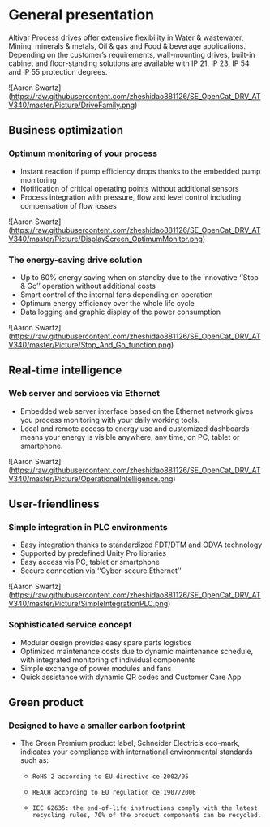 # General presentation

Altivar Process drives offer extensive flexibility in Water & wastewater, Mining,
minerals & metals, Oil & gas and Food & beverage applications. Depending on the
customer’s requirements, wall-mounting drives, built-in cabinet and floor-standing
solutions are available with IP 21, IP 23, IP 54 and IP 55 protection degrees.

![Aaron Swartz] (https://raw.githubusercontent.com/zheshidao881126/SE_OpenCat_DRV_ATV340/master/Picture/DriveFamily.png)

## Business optimization

### Optimum monitoring of your process
  - Instant reaction if pump efficiency drops thanks to the embedded pump monitoring
  - Notification of critical operating points without additional sensors
  - Process integration with pressure, flow and level control including compensation of flow losses

![Aaron Swartz] (https://raw.githubusercontent.com/zheshidao881126/SE_OpenCat_DRV_ATV340/master/Picture/DisplayScreen_OptimumMonitor.png)

### The energy-saving drive solution
  - Up to 60% energy saving when on standby due to the innovative ‘‘Stop & Go’’ operation without additional costs
  - Smart control of the internal fans depending on operation
  - Optimum energy efficiency over the whole life cycle
  - Data logging and graphic display of the power consumption

![Aaron Swartz] (https://raw.githubusercontent.com/zheshidao881126/SE_OpenCat_DRV_ATV340/master/Picture/Stop_And_Go_function.png)

## Real-time intelligence

### Web server and services via Ethernet
  - Embedded web server interface based on the Ethernet network gives you process monitoring with your daily working tools.
  - Local and remote access to energy use and customized dashboards means your energy is visible anywhere, any time, on PC, tablet or smartphone.

![Aaron Swartz] (https://raw.githubusercontent.com/zheshidao881126/SE_OpenCat_DRV_ATV340/master/Picture/OperationalIntelligence.png)

## User-friendliness

### Simple integration in PLC environments
  - Easy integration thanks to standardized FDT/DTM and ODVA technology
  - Supported by predefined Unity Pro libraries
  - Easy access via PC, tablet or smartphone
  - Secure connection via ‘‘Cyber-secure Ethernet’’

![Aaron Swartz] (https://raw.githubusercontent.com/zheshidao881126/SE_OpenCat_DRV_ATV340/master/Picture/SimpleIntegrationPLC.png)

### Sophisticated service concept
  - Modular design provides easy spare parts logistics
  - Optimized maintenance costs due to dynamic maintenance schedule, with integrated monitoring of individual components
  - Simple exchange of power modules and fans
  - Quick assistance with dynamic QR codes and Customer Care App

## Green product

### Designed to have a smaller carbon footprint
  - The Green Premium product label, Schneider Electric’s eco-mark, indicates your
compliance with international environmental standards such as:
    -     RoHS-2 according to EU directive ce 2002/95
    -     REACH according to EU regulation ce 1907/2006
    -     IEC 62635: the end-of-life instructions comply with the latest recycling rules, 70% of the product components can be recycled.

